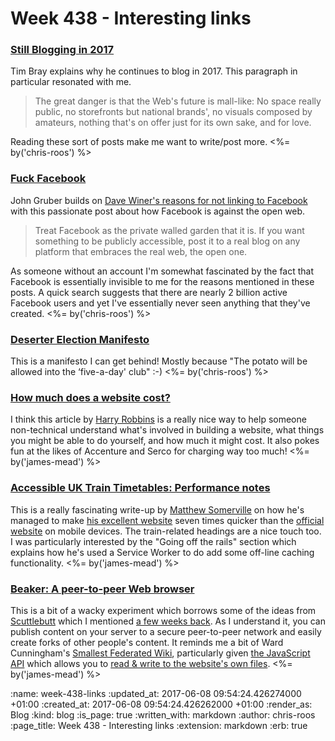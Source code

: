 Week 438 - Interesting links
============================

### [Still Blogging in 2017](https://www.tbray.org/ongoing/When/201x/2017/05/03/Blogging-in-2017)

Tim Bray explains why he continues to blog in 2017. This paragraph in particular resonated with me.

> The great dan­ger is that the Web's fu­ture is mall-like: No space re­al­ly pub­lic, no store­fronts but na­tion­al brands', no vi­su­als com­posed by am­a­teurs, noth­ing that's on of­fer just for its own sake, and for love.

Reading these sort of posts make me want to write/post more. <%= by('chris-roos') %>


### [Fuck Facebook](https://daringfireball.net/2017/06/fuck_facebook)

John Gruber builds on [Dave Winer's reasons for not linking to Facebook](http://scripting.com/2017/05/31.html#a110526) with this passionate post about how Facebook is against the open web.

> Treat Facebook as the private walled garden that it is. If you want something to be publicly accessible, post it to a real blog on any platform that embraces the real web, the open one.

As someone without an account I'm somewhat fascinated by the fact that Facebook is essentially invisible to me for the reasons mentioned in these posts. A quick search suggests that there are nearly 2 billion active Facebook users and yet I've essentially never seen anything that they've created. <%= by('chris-roos') %>


### [Deserter Election Manifesto](https://deserter.co.uk/2017/06/deserter-election-manifesto-revealed/)

This is a manifesto I can get behind! Mostly because "The potato will be allowed into the ‘five-a-day' club" :-) <%= by('chris-roos') %>


### [How much does a website cost?](https://outlandish.com/blog/how-much-does-a-website-cost/)

I think this article by [Harry Robbins][] is a really nice way to help someone non-technical understand what's involved in building a website, what things you might be able to do yourself, and how much it might cost. It also pokes fun at the likes of Accenture and Serco for charging way too much! <%= by('james-mead') %>

[Harry Robbins]: https://twitter.com/harryrobbins


### [Accessible UK Train Timetables: Performance notes](https://traintimes.org.uk/notes/performance)

This is a really fascinating write-up by [Matthew Somerville][] on how he's managed to make [his excellent website][traintimes-website] seven times quicker than the [official website][national-rail-website] on mobile devices. The train-related headings are a nice touch too. I was particularly interested by the "Going off the rails" section which explains how he's used a Service Worker to do add some off-line caching functionality. <%= by('james-mead') %>

[Matthew Somerville]: http://dracos.co.uk/
[traintimes-website]: https://traintimes.org.uk/
[national-rail-website]: http://www.nationalrail.co.uk/


### [Beaker: A peer-to-peer Web browser](https://beakerbrowser.com/)

This is a bit of a wacky experiment which borrows some of the ideas from [Scuttlebutt][] which I mentioned [a few weeks back][week-432-links]. As I understand it, you can publish content on your server to a secure peer-to-peer network and easily create forks of other people's content. It reminds me a bit of Ward Cunningham's [Smallest Federated Wiki][], particularly given [the JavaScript API][dat-archive-api] which allows you to [read & write to the website's own files][self-mutating-websites]. <%= by('james-mead') %>

[Scuttlebutt]: https://www.scuttlebutt.nz/
[week-432-links]: /week-432-links#
[Smallest Federated Wiki]: https://github.com/WardCunningham/Smallest-Federated-Wiki
[self-mutating-websites]: https://beakerbrowser.com/2017/06/05/beaker-0-7-2.html
[dat-archive-api]: https://beakerbrowser.com/docs/apis/dat.html

:name: week-438-links
:updated_at: 2017-06-08 09:54:24.426274000 +01:00
:created_at: 2017-06-08 09:54:24.426262000 +01:00
:render_as: Blog
:kind: blog
:is_page: true
:written_with: markdown
:author: chris-roos
:page_title: Week 438 - Interesting links
:extension: markdown
:erb: true
